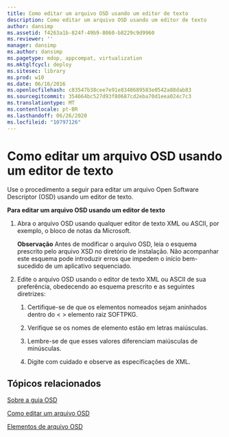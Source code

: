 ```yaml
---
title: Como editar um arquivo OSD usando um editor de texto
description: Como editar um arquivo OSD usando um editor de texto
author: dansimp
ms.assetid: f4263a1b-824f-49b9-8060-b8229c9d9960
ms.reviewer: ''
manager: dansimp
ms.author: dansimp
ms.pagetype: mdop, appcompat, virtualization
ms.mktglfcycl: deploy
ms.sitesec: library
ms.prod: w10
ms.date: 06/16/2016
ms.openlocfilehash: c83547b38cee7e91e8348689583e0542a88dab83
ms.sourcegitcommit: 354664bc527d93f80687cd2eba70d1eea024c7c3
ms.translationtype: MT
ms.contentlocale: pt-BR
ms.lasthandoff: 06/26/2020
ms.locfileid: "10797126"
---
```

# Como editar um arquivo OSD usando um editor de texto


Use o procedimento a seguir para editar um arquivo Open Software Descriptor (OSD) usando um editor de texto.

**Para editar um arquivo OSD usando um editor de texto**

1.  Abra o arquivo OSD usando qualquer editor de texto XML ou ASCII, por exemplo, o bloco de notas da Microsoft.

    **Observação**  Antes de modificar o arquivo OSD, leia o esquema prescrito pelo arquivo XSD no diretório de instalação. Não acompanhar este esquema pode introduzir erros que impedem o início bem-sucedido de um aplicativo sequenciado.

     

2.  Edite o arquivo OSD usando o editor de texto XML ou ASCII de sua preferência, obedecendo ao esquema prescrito e as seguintes diretrizes:

    1.  Certifique-se de que os elementos nomeados sejam aninhados dentro do &lt; &gt; elemento raiz SOFTPKG.

    2.  Verifique se os nomes de elemento estão em letras maiúsculas.

    3.  Lembre-se de que esses valores diferenciam maiúsculas de minúsculas.

    4.  Digite com cuidado e observe as especificações de XML.

## Tópicos relacionados


[Sobre a guia OSD](about-the-osd-tab.md)

[Como editar um arquivo OSD](how-to-edit-an-osd-file.md)

[Elementos de arquivo OSD](osd-file-elements.md)

 

 





